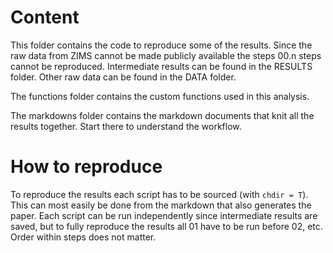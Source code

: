 # Content
This folder contains the code to reproduce some of the results. Since the raw data from ZIMS cannot be made publicly available the steps 00.n steps cannot be reproduced. Intermediate results can be found in the RESULTS folder. Other raw data can be found in the DATA folder. 

The functions folder contains the custom functions used in this analysis. 

The markdowns folder contains the markdown documents that knit all the results together. Start there to understand the workflow. 

# How to reproduce
To reproduce the results each script has to be sourced (with `chdir = T`). This can most easily be done from the markdown that also generates the paper. Each script can be run independently since intermediate results are saved, but to fully reproduce the results all 01 have to be run before 02, etc. Order within steps does not matter. 
